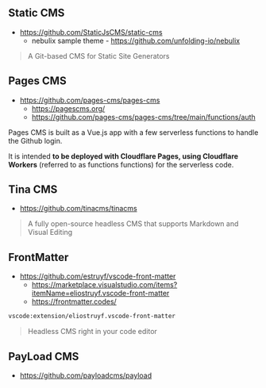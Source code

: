 ## Static CMS

* https://github.com/StaticJsCMS/static-cms
    * nebulix sample theme - https://github.com/unfolding-io/nebulix

>  A Git-based CMS for Static Site Generators 

## Pages CMS

* https://github.com/pages-cms/pages-cms
    * https://pagescms.org/
    * https://github.com/pages-cms/pages-cms/tree/main/functions/auth

Pages CMS is built as a Vue.js app with a few serverless functions to handle the Github login.

It is intended **to be deployed with Cloudflare Pages, using Cloudflare Workers** (referred to as functions functions) for the serverless code.

## Tina CMS

* https://github.com/tinacms/tinacms

>  A fully open-source headless CMS that supports Markdown and Visual Editing 


## FrontMatter

* https://github.com/estruyf/vscode-front-matter
    * https://marketplace.visualstudio.com/items?itemName=eliostruyf.vscode-front-matter
    * https://frontmatter.codes/

```sh
vscode:extension/eliostruyf.vscode-front-matter
```

> Headless CMS right in your code editor

## PayLoad CMS

* https://github.com/payloadcms/payload